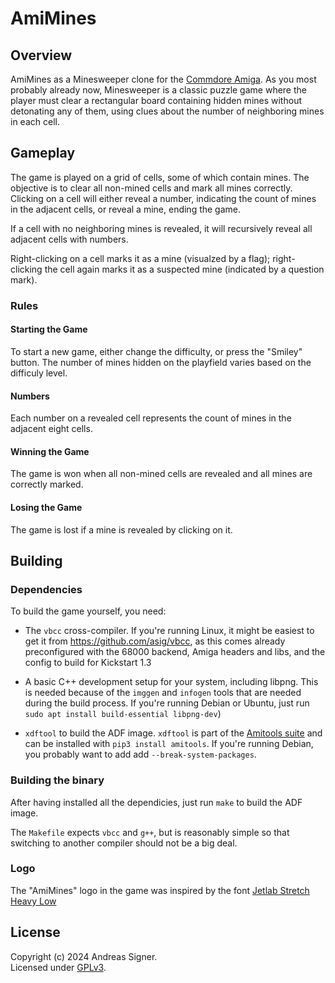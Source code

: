 # AmiMines

## Overview
AmiMines as a Minesweeper clone for the 
[Commdore Amiga](https://en.wikipedia.org/wiki/Amiga). As you most probably
already now, Minesweeper is a classic puzzle game where the player must clear
a rectangular board containing hidden mines without detonating any of them,
using clues about the number of neighboring mines in each cell.

## Gameplay
The game is played on a grid of cells, some of which contain mines. The
objective is to clear all non-mined cells and mark all mines correctly.
Clicking on a cell will either reveal a number, indicating the count of mines
in the adjacent cells, or reveal a mine, ending the game.

If a cell with no neighboring mines is revealed, it will recursively reveal
all adjacent cells with numbers.

Right-clicking on a cell marks it as a mine (visualzed by a flag); 
right-clicking the cell again marks it as a suspected mine (indicated by a
question mark).

### Rules

#### Starting the Game

To start a new game, either change the difficulty, or press the "Smiley"
button. The number of mines hidden on the playfield varies based on the
difficuly level.

#### Numbers

Each number on a revealed cell represents the count of mines in the
adjacent eight cells.

#### Winning the Game

The game is won when all non-mined cells are revealed and all mines are
correctly marked.

#### Losing the Game

The game is lost if a mine is revealed by clicking on it.


## Building

### Dependencies

To build the game yourself, you need:
- The `vbcc` cross-compiler. If you're running Linux, it might be easiest to
  get it from https://github.com/asig/vbcc, as this comes already
  preconfigured with the 68000 backend, Amiga headers and libs, and the
  config to build for Kickstart 1.3

- A basic C++ development setup for your system, including libpng. This is
  needed because of the `imggen` and `infogen` tools that are needed during
  the build process. If you're running Debian or Ubuntu, just run 
  `sudo apt install build-essential libpng-dev`)

- `xdftool` to build the ADF image. `xdftool` is part of the 
  [Amitools suite](https://github.com/cnvogelg/amitools) and can be installed
  with `pip3 install amitools`. If you're running Debian, you probably want
  to add add `--break-system-packages`.

### Building the binary
After having installed all the dependicies, just run `make` to build the ADF
image.

The `Makefile` expects `vbcc` and `g++`, but is reasonably simple so that
switching to another compiler should not be a big deal.

### Logo

The "AmiMines" logo in the game was inspired by the font
[Jetlab Stretch Heavy Low](https://www.myfonts.com/de/products/stretch-heavy-low-jetlab-66040)

## License
Copyright (c) 2024 Andreas Signer.  
Licensed under [GPLv3](https://www.gnu.org/licenses/gpl-3.0).